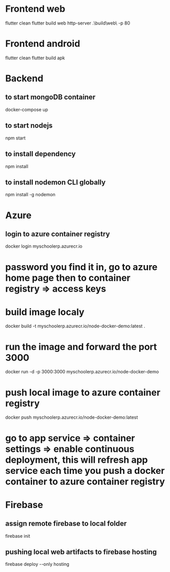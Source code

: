 # Frontend web
flutter clean
flutter build web
http-server .\build\web\ -p 80 

# Frontend android
flutter clean
flutter build apk

# Backend
## to start mongoDB container
docker-compose up 
## to start nodejs
npm start
## to install dependency
npm install
## to install nodemon CLI globally
npm install -g nodemon


# Azure
## login to azure container registry
docker login  myschoolerp.azurecr.io 
# password you find it in, go to azure home page then to container registry => access keys
# build image localy
docker build -t myschoolerp.azurecr.io/node-docker-demo:latest .
# run the image and forward the port 3000 
docker run -d -p 3000:3000 myschoolerp.azurecr.io/node-docker-demo
# push local image to azure container registry
docker push myschoolerp.azurecr.io/node-docker-demo:latest
# go to app service => container settings => enable continuous deployment, this will refresh app service each time you push a docker container to azure container registry

# Firebase 
## assign remote firebase to local folder
firebase init
## pushing local web artifacts to firebase hosting
firebase deploy --only hosting 


